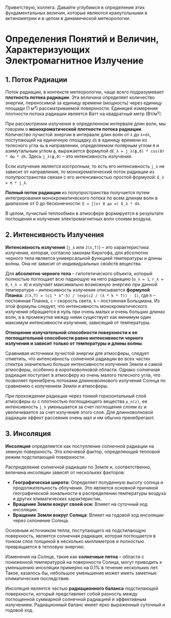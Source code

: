Приветствую, коллега. Давайте углубимся в определения этих фундаментальных величин, которые являются краеугольными в актинометрии и в целом в динамической метеорологии.

# Определения Понятий и Величин, Характеризующих Электромагнитное Излучение

## 1. Поток Радиации

Поток радиации, в контексте метеорологии, чаще всего подразумевает **плотность потока радиации**. Эта величина определяет количество энергии, переносимой за единицу времени (мощность) через единицу площади (1 м²) рассматриваемой поверхности. Единицей измерения плотности потока радиации является Ватт на квадратный метр (Вт/м²).

При рассмотрении излучения в определенном интервале длин волн, мы говорим о **монохроматической плотности потока радиации**. Количество лучистой энергии в интервале длин волн от `λ` до `λ+dλ`, поступающей на единичную площадку `dS` в единицу времени из телесного угла `dω` в направлении, определяемом полярным углом `ϑ` и азимутальным углом `ϕ`, выражается формулой `dE_λ = j_λ(ϕ,ϑ) * cos(ϑ) * dω * dλ`. Здесь `j_λ(ϕ,ϑ)` – это интенсивность излучения.

Если излучение является изотропным, то есть его интенсивность `j_λ` не зависит от направления, то монохроматический поток радиации из полупространства связан с его интенсивностью простой формулой: `E_λ = π * j_λ`.

**Полный поток радиации** из полупространства получается путем интегрирования монохроматического потока по всем длинам волн в диапазоне от 0 до бесконечности: `E = ∫(от 0 до ∞) E_λ * dλ`.

В целом, лучистый теплообмен в атмосфере формируется в результате поглощения и излучения электромагнитных волн слоями воздуха.

## 2. Интенсивность Излучения

**Интенсивность излучения** (`j_λ` или `J(λ,T)`) – это характеристика излучения, которая, согласно законам Кирхгофа, для абсолютно черного тела является универсальной функцией температуры и длины волны. Она не зависит от индивидуальных свойств вещества.

Для **абсолютно черного тела** – гипотетического объекта, который полностью поглощает всю падающую на него радиацию (`α_λ = 1`, `r_λ = 0`, `τ_λ = 0`) и излучает максимально возможную энергию при данной температуре – интенсивность излучения описывается **формулой Планка**:
`J(λ,T) = (c1 * λ^-5) / (exp(c2 / (λ * k * T)) - 1)`,
где `h` – постоянная Планка, `c` – скорость света, `k` – постоянная Больцмана. Из этой формулы следует, что интенсивность монохроматического излучения обращается в нуль при очень малых и очень больших длинах волн, а в промежутке между ними существует как минимум один максимум интенсивности излучения, зависящий от температуры.

**Отношение излучательной способности поверхности к ее поглощательной способности равно интенсивности черного излучения и зависит только от температуры и длины волны**.

Сравнивая источники лучистой энергии для атмосферы, следует отметить, что интенсивность солнечной радиации во всех частях спектра значительно больше интенсивности излучения Земли и самой атмосферы, особенно в коротковолновой области. Однако солнечная радиация поступает в атмосферу из очень малого телесного угла, что позволяет пренебречь потоками длинноволнового излучения Солнца по сравнению с излучением Земли и атмосферы.

При прохождении радиации через тонкий горизонтальный слой атмосферы `dz` с плотностью поглощающего вещества `ρ_n(z)`, ее интенсивность `j_λ` уменьшается за счет поглощения слоем `dz` и увеличивается за счет излучения этого слоя. Для длинноволновой радиации эффект рассеяния очень мал и им обычно пренебрегают.

## 3. Инсоляция

**Инсоляция** определяется как поступление солнечной радиации на земную поверхность. Это ключевой фактор, определяющий тепловой режим подстилающей поверхности.

Распределение солнечной радиации по Земле и, соответственно, величина инсоляции зависят от нескольких факторов:

* **Географическая широта:** Определяет полуденную высоту солнца и продолжительность облучения. Это является основной причиной географической зональности в распределении температуры воздуха и других климатических характеристик.
* **Вращение Земли вокруг своей оси:** Влияет на суточный ход инсоляции.
* **Вращение Земли вокруг Солнца:** Влияет на годовой ход инсоляции через склонение Солнца.

Основным источником тепла, поступающего на подстилающую поверхность, является солнечная радиация, которая поглощается в тонком слое толщиной в несколько миллиметров и полностью превращается в тепловую энергию.

Изменения на Солнце, такие как **солнечные пятна** – области с пониженной температурой на поверхности Солнца, могут приводить к уменьшению инсоляции примерно на 0.1% в течение нескольких лет. Такое, казалось бы, небольшое уменьшение может иметь заметные климатические последствия.

Инсоляция является частью **радиационного баланса** подстилающей поверхности, который представляет собой разность между поглощенной суммарной солнечной радиацией и эффективным излучением. Радиационный баланс имеет ярко выраженный суточный и годовой ход.
